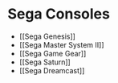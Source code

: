 # Sega Consoles
- [[Sega Genesis]]
- [[Sega Master System II]]
- [[Sega Game Gear]]
- [[Sega Saturn]]
- [[Sega Dreamcast]]